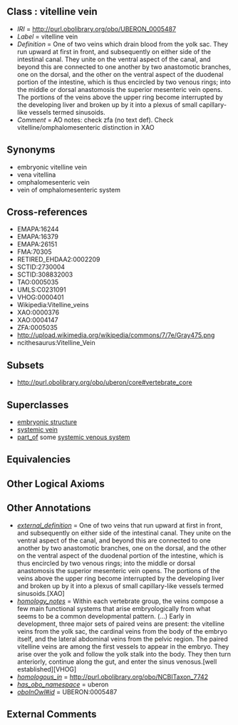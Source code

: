 
## Class : vitelline vein

 * *IRI* = http://purl.obolibrary.org/obo/UBERON_0005487
 * *Label* = vitelline vein
 * *Definition* = One of two veins which drain blood from the yolk sac. They run upward at first in front, and subsequently on either side of the intestinal canal. They unite on the ventral aspect of the canal, and beyond this are connected to one another by two anastomotic branches, one on the dorsal, and the other on the ventral aspect of the duodenal portion of the intestine, which is thus encircled by two venous rings; into the middle or dorsal anastomosis the superior mesenteric vein opens. The portions of the veins above the upper ring become interrupted by the developing liver and broken up by it into a plexus of small capillary-like vessels termed sinusoids.
 * *Comment* = AO notes: check zfa (no text def). Check vitelline/omphalomesenteric distinction in XAO

## Synonyms

 * embryonic vitelline vein
 * vena vitellina
 * omphalomesenteric vein
 * vein of omphalomesenteric system

## Cross-references

 * EMAPA:16244
 * EMAPA:16379
 * EMAPA:26151
 * FMA:70305
 * RETIRED_EHDAA2:0002209
 * SCTID:2730004
 * SCTID:308832003
 * TAO:0005035
 * UMLS:C0231091
 * VHOG:0000401
 * Wikipedia:Vitelline_veins
 * XAO:0000376
 * XAO:0004147
 * ZFA:0005035
 * http://upload.wikimedia.org/wikipedia/commons/7/7e/Gray475.png
 * ncithesaurus:Vitelline_Vein

## Subsets

 * http://purl.obolibrary.org/obo/uberon/core#vertebrate_core

## Superclasses

 * [embryonic structure](../../UBERON/50/UBERON_0002050.md)
 * [systemic vein](../../UBERON/40/UBERON_0013140.md)
 * [part_of](../../BFO/50/BFO_0000050.md) some [systemic venous system](../../UBERON/81/UBERON_0004581.md)

## Equivalencies


## Other Logical Axioms


## Other Annotations

 * *[external_definition](../../UBPROP/01/UBPROP_0000001.md)* = One of two veins that run upward at first in front, and subsequently on either side of the intestinal canal. They unite on the ventral aspect of the canal, and beyond this are connected to one another by two anastomotic branches, one on the dorsal, and the other on the ventral aspect of the duodenal portion of the intestine, which is thus encircled by two venous rings; into the middle or dorsal anastomosis the superior mesenteric vein opens. The portions of the veins above the upper ring become interrupted by the developing liver and broken up by it into a plexus of small capillary-like vessels termed sinusoids.[XAO]
 * *[homology_notes](../../UBPROP/03/UBPROP_0000003.md)* = Within each vertebrate group, the veins compose a few main functional systems that arise embryologically from what seems to be a common developmental pattern. (...) Early in development, three major sets of paired veins are present: the vitelline veins from the yolk sac, the cardinal veins from the body of the embryo itself, and the lateral abdominal veins from the pelvic region. The paired vitelline veins are among the first vessels to appear in the embryo. They arise over the yolk and follow the yolk stalk into the body. They then turn anteriorly, continue along the gut, and enter the sinus venosus.[well established][VHOG]
 * *[homologous_in](../../core#homologous/in/core#homologous_in.md)* = http://purl.obolibrary.org/obo/NCBITaxon_7742
 * *[has_obo_namespace](../../ce/oboInOwl#hasOBONamespace.md)* = uberon
 * *[oboInOwl#id](../../id/oboInOwl#id.md)* = UBERON:0005487

## External Comments

